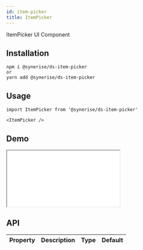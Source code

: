 ```yaml
---
id: item-picker
title: ItemPicker
---
```


ItemPicker UI Component

## Installation
```
npm i @synerise/ds-item-picker
or
yarn add @synerise/ds-item-picker
```

## Usage
```
import ItemPicker from '@synerise/ds-item-picker'

<ItemPicker />

```

## Demo

<iframe src="/storybook-static/iframe.html?id=components-item-picker--default"></iframe>

## API

| Property | Description | Type | Default |
| --- | --- | --- | --- |
